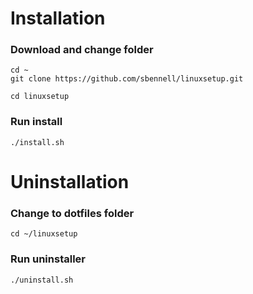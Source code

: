 # Installation
### Download and change folder
```
cd ~
git clone https://github.com/sbennell/linuxsetup.git

cd linuxsetup
```
### Run install
```
./install.sh
```

# Uninstallation

### Change to dotfiles folder
```
cd ~/linuxsetup
```

### Run uninstaller
```
./uninstall.sh
```

